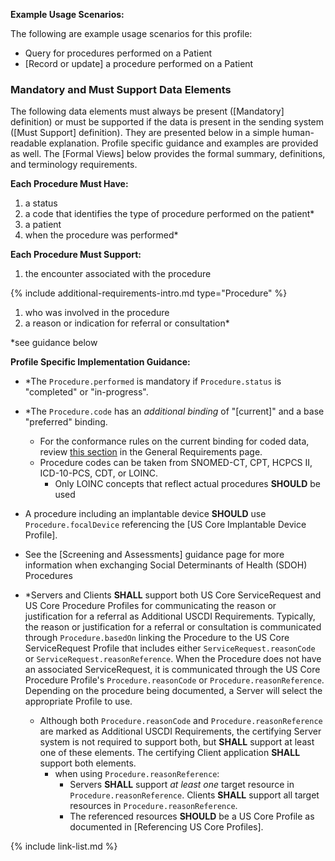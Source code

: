 
**Example Usage Scenarios:**

The following are example usage scenarios for this profile:

-   Query for procedures performed on a Patient
-  [Record or update]  a procedure performed on a Patient


### Mandatory and Must Support Data Elements


The following data elements must always be present ([Mandatory] definition) or must be supported if the data is present in the sending system ([Must Support] definition). They are presented below in a simple human-readable explanation. Profile specific guidance and examples are provided as well. The [Formal Views] below provides the formal summary, definitions, and terminology requirements.  

**Each Procedure Must Have:**

1. a status
2. a code that identifies the type of procedure performed on the patient*
3. a patient
4. when the procedure was performed*

**Each Procedure Must Support:**


1. the encounter associated with the procedure

{% include additional-requirements-intro.md type="Procedure" %}

1. who was involved in the procedure
2. a reason or indication for referral or consultation*

*see guidance below

**Profile Specific Implementation Guidance:**

- \*The `Procedure.performed` is mandatory if `Procedure.status` is "completed" or "in-progress".
- \*The `Procedure.code` has an *additional binding* of "[current]" and a base "preferred" binding.
   - For the conformance rules on the current binding for coded data, review [this section](general-requirements.html#current-binding-for-coded-elements) in the General Requirements page.
   - Procedure codes can be taken from SNOMED-CT, CPT, HCPCS II, ICD-10-PCS, CDT, or LOINC.
      - Only LOINC concepts that reflect actual procedures **SHOULD** be used
- A procedure including an implantable device **SHOULD** use `Procedure.focalDevice` referencing the [US Core Implantable Device Profile].
- See the [Screening and Assessments] guidance page for more information when exchanging Social Determinants of Health (SDOH) Procedures



- *Servers and Clients **SHALL** support both US Core ServiceRequest and US Core Procedure Profiles for communicating the reason or justification for a referral as Additional USCDI Requirements. Typically, the reason or justification for a referral or consultation is communicated through `Procedure.basedOn` linking the Procedure to the US Core ServiceRequest Profile that includes either `ServiceRequest.reasonCode` or `ServiceRequest.reasonReference`. When the Procedure does not have an associated ServiceRequest, it is communicated through the US Core Procedure Profile's `Procedure.reasonCode` or `Procedure.reasonReference`. Depending on the procedure being documented, a Server will select the appropriate Profile to use.
  - Although both `Procedure.reasonCode` and `Procedure.reasonReference` are marked as Additional USCDI Requirements, the certifying Server system is not required to support both, but **SHALL** support at least one of these elements. The certifying Client application **SHALL** support both elements.
     - when using  `Procedure.reasonReference`:
       - Servers **SHALL** support *at least one* target resource in `Procedure.reasonReference`. Clients **SHALL** support all target resources in `Procedure.reasonReference`.
       - The referenced resources **SHOULD** be a US Core Profile as documented in [Referencing US Core Profiles].


{% include link-list.md %}
